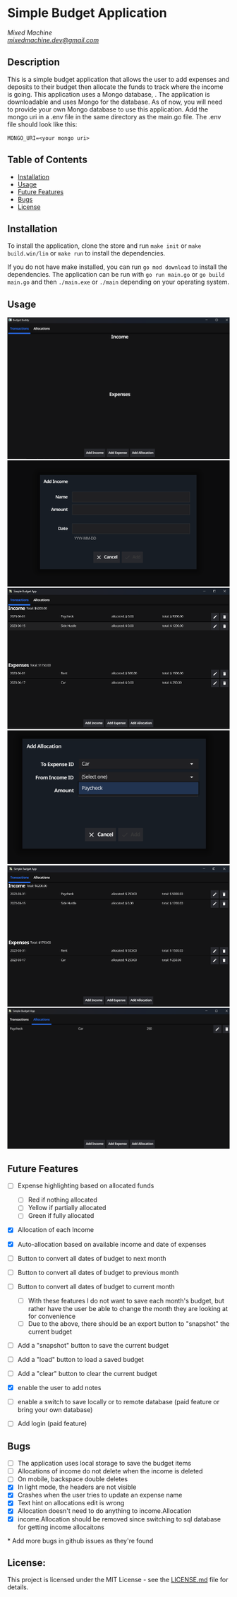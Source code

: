 # Simple Budget Application
*Mixed Machine* <br />
*mixedmachine.dev@gmail.com*

## Description
This is a simple budget application that allows the user to add expenses and deposits to their budget then allocate the funds to track where the income is going. This application uses a Mongo database, . The application is downloadable and uses Mongo for the database. As of now, you will need to provide your own Mongo database to use this application. Add the mongo uri in a .env file in the same directory as the main.go file. The .env file should look like this:

```
MONGO_URI=<your mongo uri>
```


## Table of Contents
* [Installation](#installation)
* [Usage](#usage)
* [Future Features](#future-features)
* [Bugs](#bugs)
* [License](#license)


## Installation
To install the application, clone the store and run `make init` or `make build.win/lin` or `make run` to install the dependencies.

If you do not have make installed, you can run `go mod download` to install the dependencies. The application can be run with `go run main.go` or `go build main.go` and then `./main.exe` or `./main` depending on your operating system.

## Usage
![image](./pictures/preview1.png)
![image](./pictures/preview2.png)
![image](./pictures/preview3.png)
![image](./pictures/preview4.png)
![image](./pictures/preview5.png)
![image](./pictures/preview6.png)


## Future Features
- [ ] Expense highlighting based on allocated funds
    - [ ] Red if nothing allocated
    - [ ] Yellow if partially allocated
    - [ ] Green if fully allocated
- [x] Allocation of each Income
- [x] Auto-allocation based on available income and date of expenses
- [ ] Button to convert all dates of budget to next month
- [ ] Button to convert all dates of budget to previous month
- [ ] Button to convert all dates of budget to current month
    - [ ] With these features I do not want to save each month's budget, but rather have the user be able to change the month they are looking at for convenience
    - [ ] Due to the above, there should be an export button to "snapshot" the current budget
- [ ] Add a "snapshot" button to save the current budget
- [ ] Add a "load" button to load a saved budget
- [ ] Add a "clear" button to clear the current budget
- [x] enable the user to add notes
- [ ] enable a switch to save locally or to remote database (paid feature or bring your own database)
- [ ] Add login (paid feature)


## Bugs
- [ ] The application uses local storage to save the budget items
- [ ] Allocations of income do not delete when the income is deleted
- [ ] On mobile, backspace double deletes
- [x] In light mode, the headers are not visible
- [x] Crashes when the user tries to update an expense name
- [x] Text hint on allocations edit is wrong
- [x] Allocation doesn't need to do anything to income.Allocation
- [x] income.Allocation should be removed since switching to sql database for getting income allocaitons

\* Add more bugs in github issues as they're found


## License:
This project is licensed under the MIT License - see the 
[LICENSE.md](./LICENSE.txt) file for details.
